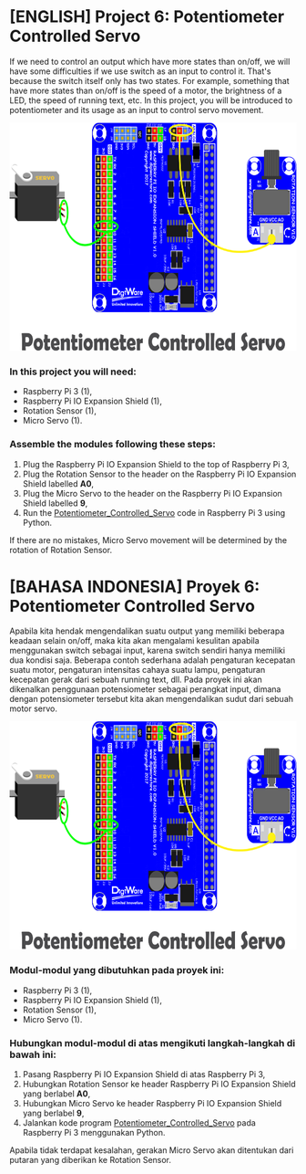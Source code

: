 # [ENGLISH] Project 6: Potentiometer Controlled Servo
If we need to control an output which have more states than on/off, we will have some difficulties if we use switch as an input to control it. That's because the switch itself only has two states. For example, something that have more states than on/off is the speed of a motor, the brightness of a LED, the speed of running text, etc. In this project, you will be introduced to potentiometer and its usage as an input to control servo movement.

<img src="/images/potentiometer controlled servo.png" height="400">

### In this project you will need:
* Raspberry Pi 3 (1),
* Raspberry Pi IO Expansion Shield (1),
* Rotation Sensor (1),
* Micro Servo (1).

### Assemble the modules following these steps:
1. Plug the Raspberry Pi IO Expansion Shield to the top of Raspberry Pi 3,
2. Plug the Rotation Sensor to the header on the Raspberry Pi IO Expansion Shield labelled **A0**,
3. Plug the Micro Servo to the header on the Raspberry Pi IO Expansion Shield labelled **9**,
4. Run the [Potentiometer_Controlled_Servo](/06_Potentiometer_Controlled_Servo/Potentiometer_Controlled_Servo) code in Raspberry Pi 3 using Python.

If there are no mistakes, Micro Servo movement will be determined by the rotation of Rotation Sensor.

# [BAHASA INDONESIA] Proyek 6: Potentiometer Controlled Servo
Apabila kita hendak mengendalikan suatu output yang memiliki beberapa keadaan selain on/off, maka kita akan mengalami kesulitan apabila menggunakan switch sebagai input, karena switch sendiri hanya memiliki dua kondisi saja. Beberapa contoh sederhana adalah pengaturan kecepatan suatu motor, pengaturan intensitas cahaya suatu lampu, pengaturan kecepatan gerak dari sebuah running text, dll. Pada proyek ini akan dikenalkan penggunaan potensiometer sebagai perangkat input, dimana dengan potensiometer tersebut kita akan mengendalikan sudut dari sebuah motor servo.

<img src="/images/potentiometer controlled servo.png" height="400">

### Modul-modul yang dibutuhkan pada proyek ini:
* Raspberry Pi 3 (1),
* Raspberry Pi IO Expansion Shield (1),
* Rotation Sensor (1),
* Micro Servo (1).

### Hubungkan modul-modul di atas mengikuti langkah-langkah di bawah ini:
1. Pasang Raspberry Pi IO Expansion Shield di atas Raspberry Pi 3,
2. Hubungkan Rotation Sensor ke header Raspberry Pi IO Expansion Shield yang berlabel **A0**,
3. Hubungkan Micro Servo ke header Raspberry Pi IO Expansion Shield yang berlabel **9**,
4. Jalankan kode program [Potentiometer_Controlled_Servo](/06_Potentiometer_Controlled_Servo/Potentiometer_Controlled_Servo) pada Raspberry Pi 3 menggunakan Python.

Apabila tidak terdapat kesalahan, gerakan Micro Servo akan ditentukan dari putaran yang diberikan ke Rotation Sensor.

